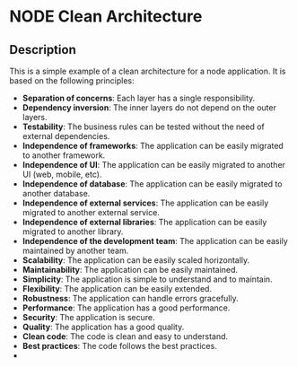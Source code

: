 # NODE Clean Architecture
## Description
This is a simple example of a clean architecture for a node application. It is based on the following principles:
- **Separation of concerns**: Each layer has a single responsibility.
- **Dependency inversion**: The inner layers do not depend on the outer layers.
- **Testability**: The business rules can be tested without the need of external dependencies.
- **Independence of frameworks**: The application can be easily migrated to another framework.
- **Independence of UI**: The application can be easily migrated to another UI (web, mobile, etc).
- **Independence of database**: The application can be easily migrated to another database.
- **Independence of external services**: The application can be easily migrated to another external service.
- **Independence of external libraries**: The application can be easily migrated to another library.
- **Independence of the development team**: The application can be easily maintained by another team.
- **Scalability**: The application can be easily scaled horizontally.
- **Maintainability**: The application can be easily maintained.
- **Simplicity**: The application is simple to understand and to maintain.
- **Flexibility**: The application can be easily extended.
- **Robustness**: The application can handle errors gracefully.
- **Performance**: The application has a good performance.
- **Security**: The application is secure.
- **Quality**: The application has a good quality.
- **Clean code**: The code is clean and easy to understand.
- **Best practices**: The code follows the best practices.
- 